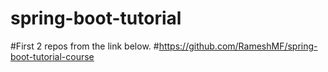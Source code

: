 # spring-boot-tutorial
#First 2 repos from the link below.
#https://github.com/RameshMF/spring-boot-tutorial-course
